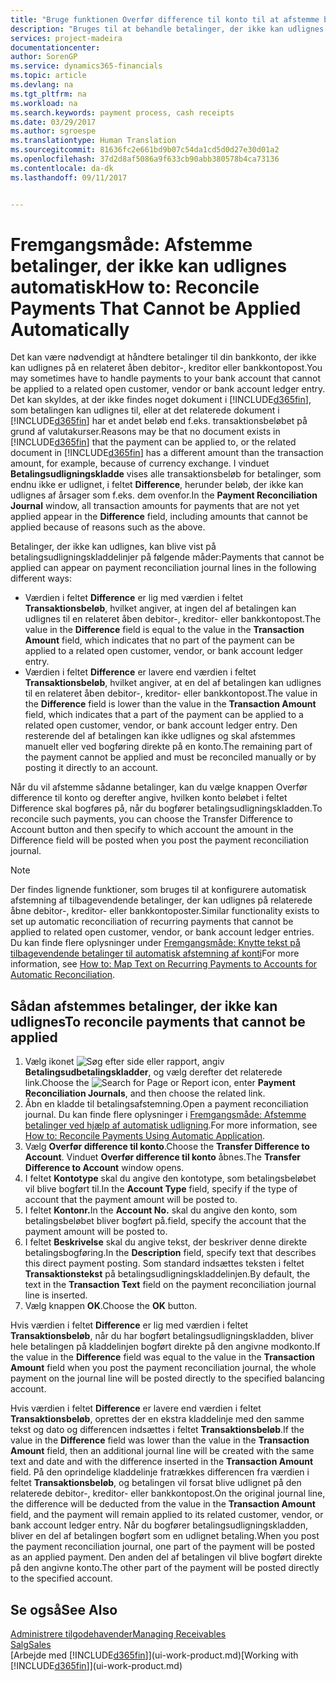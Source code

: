 ```yaml
---
title: "Bruge funktionen Overfør difference til konto til at afstemme betalinger | Microsoft Docs"
description: "Bruges til at behandle betalinger, der ikke kan udlignes til et dokument, f.eks. når en valutakurs medfører forskellige beløb."
services: project-madeira
documentationcenter: 
author: SorenGP
ms.service: dynamics365-financials
ms.topic: article
ms.devlang: na
ms.tgt_pltfrm: na
ms.workload: na
ms.search.keywords: payment process, cash receipts
ms.date: 03/29/2017
ms.author: sgroespe
ms.translationtype: Human Translation
ms.sourcegitcommit: 81636fc2e661bd9b07c54da1cd5d0d27e30d01a2
ms.openlocfilehash: 37d2d8af5086a9f633cb90abb380578b4ca73136
ms.contentlocale: da-dk
ms.lasthandoff: 09/11/2017


---
```

# <a name="how-to-reconcile-payments-that-cannot-be-applied-automatically"></a><span data-ttu-id="7ab3e-103">Fremgangsmåde: Afstemme betalinger, der ikke kan udlignes automatisk</span><span class="sxs-lookup"><span data-stu-id="7ab3e-103">How to: Reconcile Payments That Cannot be Applied Automatically</span></span>
<span data-ttu-id="7ab3e-104">Det kan være nødvendigt at håndtere betalinger til din bankkonto, der ikke kan udlignes på en relateret åben debitor-, kreditor eller bankkontopost.</span><span class="sxs-lookup"><span data-stu-id="7ab3e-104">You may sometimes have to handle payments to your bank account that cannot be applied to a related open customer, vendor or bank account ledger entry.</span></span> <span data-ttu-id="7ab3e-105">Det kan skyldes, at der ikke findes noget dokument i [!INCLUDE[d365fin](includes/d365fin_md.md)], som betalingen kan udlignes til, eller at det relaterede dokument i [!INCLUDE[d365fin](includes/d365fin_md.md)] har et andet beløb end f.eks. transaktionsbeløbet på grund af valutakurser.</span><span class="sxs-lookup"><span data-stu-id="7ab3e-105">Reasons may be that no document exists in [!INCLUDE[d365fin](includes/d365fin_md.md)] that the payment can be applied to, or the related document in [!INCLUDE[d365fin](includes/d365fin_md.md)] has a different amount than the transaction amount, for example, because of currency exchange.</span></span> <span data-ttu-id="7ab3e-106">I vinduet **Betalingsudligningskladde** vises alle transaktionsbeløb for betalinger, som endnu ikke er udlignet, i feltet **Difference**, herunder beløb, der ikke kan udlignes af årsager som f.eks. dem ovenfor.</span><span class="sxs-lookup"><span data-stu-id="7ab3e-106">In the **Payment Reconciliation Journal** window, all transaction amounts for payments that are not yet applied appear in the **Difference** field, including amounts that cannot be applied because of reasons such as the above.</span></span>

<span data-ttu-id="7ab3e-107">Betalinger, der ikke kan udlignes, kan blive vist på betalingsudligningskladdelinjer på følgende måder:</span><span class="sxs-lookup"><span data-stu-id="7ab3e-107">Payments that cannot be applied can appear on payment reconciliation journal lines in the following different ways:</span></span>

* <span data-ttu-id="7ab3e-108">Værdien i feltet **Difference** er lig med værdien i feltet **Transaktionsbeløb**, hvilket angiver, at ingen del af betalingen kan udlignes til en relateret åben debitor-, kreditor- eller bankkontopost.</span><span class="sxs-lookup"><span data-stu-id="7ab3e-108">The value in the **Difference** field is equal to the value in the **Transaction Amount** field, which indicates that no part of the payment can be applied to a related open customer, vendor, or bank account ledger entry.</span></span>
* <span data-ttu-id="7ab3e-109">Værdien i feltet **Difference** er lavere end værdien i feltet **Transaktionsbeløb**, hvilket angiver, at en del af betalingen kan udlignes til en relateret åben debitor-, kreditor- eller bankkontopost.</span><span class="sxs-lookup"><span data-stu-id="7ab3e-109">The value in the **Difference** field is lower than the value in the **Transaction Amount** field, which indicates that a part of the payment can be applied to a related open customer, vendor, or bank account ledger entry.</span></span> <span data-ttu-id="7ab3e-110">Den resterende del af betalingen kan ikke udlignes og skal afstemmes manuelt eller ved bogføring direkte på en konto.</span><span class="sxs-lookup"><span data-stu-id="7ab3e-110">The remaining part of the payment cannot be applied and must be reconciled manually or by posting it directly to an account.</span></span>

<span data-ttu-id="7ab3e-111">Når du vil afstemme sådanne betalinger, kan du vælge knappen Overfør difference til konto og derefter angive, hvilken konto beløbet i feltet Difference skal bogføres på, når du bogfører betalingsudligningskladden.</span><span class="sxs-lookup"><span data-stu-id="7ab3e-111">To reconcile such payments, you can choose the Transfer Difference to Account button and then specify to which account the amount in the Difference field will be posted when you post the payment reconciliation journal.</span></span>

> [!NOTE]  
>   <span data-ttu-id="7ab3e-112">Der findes lignende funktioner, som bruges til at konfigurere automatisk afstemning af tilbagevendende betalinger, der kan udlignes på relaterede åbne debitor-, kreditor- eller bankkontoposter.</span><span class="sxs-lookup"><span data-stu-id="7ab3e-112">Similar functionality exists to set up automatic reconciliation of recurring payments that cannot be applied to related open customer, vendor, or bank account ledger entries.</span></span> <span data-ttu-id="7ab3e-113">Du kan finde flere oplysninger under [Fremgangsmåde: Knytte tekst på tilbagevendende betalinger til automatisk afstemning af konti](receivables-how-map-text-recurring-payments-accounts-auto-reconcilliation.md)</span><span class="sxs-lookup"><span data-stu-id="7ab3e-113">For more information, see [How to: Map Text on Recurring Payments to Accounts for Automatic Reconciliation](receivables-how-map-text-recurring-payments-accounts-auto-reconcilliation.md).</span></span>

## <a name="to-reconcile-payments-that-cannot-be-applied"></a><span data-ttu-id="7ab3e-114">Sådan afstemmes betalinger, der ikke kan udlignes</span><span class="sxs-lookup"><span data-stu-id="7ab3e-114">To reconcile payments that cannot be applied</span></span>
1. <span data-ttu-id="7ab3e-115">Vælg ikonet ![Søg efter side eller rapport](media/ui-search/search_small.png "Ikonet Søg efter side eller rapport"), angiv **Betalingsudbetalingskladder**, og vælg derefter det relaterede link.</span><span class="sxs-lookup"><span data-stu-id="7ab3e-115">Choose the ![Search for Page or Report](media/ui-search/search_small.png "Search for Page or Report icon") icon, enter **Payment Reconciliation Journals**, and then choose the related link.</span></span>
2. <span data-ttu-id="7ab3e-116">Åbn en kladde til betalingsafstemning.</span><span class="sxs-lookup"><span data-stu-id="7ab3e-116">Open a payment reconciliation journal.</span></span> <span data-ttu-id="7ab3e-117">Du kan finde flere oplysninger i [Fremgangsmåde: Afstemme betalinger ved hjælp af automatisk udligning](receivables-how-reconcile-payments-auto-application.md).</span><span class="sxs-lookup"><span data-stu-id="7ab3e-117">For more information, see [How to: Reconcile Payments Using Automatic Application](receivables-how-reconcile-payments-auto-application.md).</span></span>
3. <span data-ttu-id="7ab3e-118">Vælg **Overfør difference til konto**.</span><span class="sxs-lookup"><span data-stu-id="7ab3e-118">Choose the **Transfer Difference to Account**.</span></span> <span data-ttu-id="7ab3e-119">Vinduet **Overfør difference til konto** åbnes.</span><span class="sxs-lookup"><span data-stu-id="7ab3e-119">The **Transfer Difference to Account** window opens.</span></span>
4. <span data-ttu-id="7ab3e-120">I feltet **Kontotype** skal du angive den kontotype, som betalingsbeløbet vil blive bogført til.</span><span class="sxs-lookup"><span data-stu-id="7ab3e-120">In the **Account Type** field, specify if the type of account that the payment amount will be posted to.</span></span>
5. <span data-ttu-id="7ab3e-121">I feltet **Kontonr.**</span><span class="sxs-lookup"><span data-stu-id="7ab3e-121">In the **Account No.**</span></span> <span data-ttu-id="7ab3e-122">skal du angive den konto, som betalingsbeløbet bliver bogført på.</span><span class="sxs-lookup"><span data-stu-id="7ab3e-122">field, specify the account that the payment amount will be posted to.</span></span>
6. <span data-ttu-id="7ab3e-123">I feltet **Beskrivelse** skal du angive tekst, der beskriver denne direkte betalingsbogføring.</span><span class="sxs-lookup"><span data-stu-id="7ab3e-123">In the **Description** field, specify text that describes this direct payment posting.</span></span> <span data-ttu-id="7ab3e-124">Som standard indsættes teksten i feltet **Transaktionstekst** på betalingsudligningskladdelinjen.</span><span class="sxs-lookup"><span data-stu-id="7ab3e-124">By default, the text in the **Transaction Text** field on the payment reconciliation journal line is inserted.</span></span>
7. <span data-ttu-id="7ab3e-125">Vælg knappen **OK**.</span><span class="sxs-lookup"><span data-stu-id="7ab3e-125">Choose the **OK** button.</span></span>

<span data-ttu-id="7ab3e-126">Hvis værdien i feltet **Difference** er lig med værdien i feltet **Transaktionsbeløb**, når du har bogført betalingsudligningskladden, bliver hele betalingen på kladdelinjen bogført direkte på den angivne modkonto.</span><span class="sxs-lookup"><span data-stu-id="7ab3e-126">If the value in the **Difference** field was equal to the value in the **Transaction Amount** field when you post the payment reconciliation journal, the whole payment on the journal line will be posted directly to the specified balancing account.</span></span>

<span data-ttu-id="7ab3e-127">Hvis værdien i feltet **Difference** er lavere end værdien i feltet **Transaktionsbeløb**, oprettes der en ekstra kladdelinje med den samme tekst og dato og differencen indsættes i feltet **Transaktionsbeløb**.</span><span class="sxs-lookup"><span data-stu-id="7ab3e-127">If the value in the **Difference** field was lower than the value in the **Transaction Amount** field, then an additional journal line will be created with the same text and date and with the difference inserted in the **Transaction Amount** field.</span></span> <span data-ttu-id="7ab3e-128">På den oprindelige kladdelinje fratrækkes differencen fra værdien i feltet **Transaktionsbeløb**, og betalingen vil forsat blive udlignet på den relaterede debitor-, kreditor- eller bankkontopost.</span><span class="sxs-lookup"><span data-stu-id="7ab3e-128">On the original journal line, the difference will be deducted from the value in the **Transaction Amount** field, and the payment will remain applied to its related customer, vendor, or bank account ledger entry.</span></span> <span data-ttu-id="7ab3e-129">Når du bogfører betalingsudligningskladden, bliver en del af betalingen bogført som en udlignet betaling.</span><span class="sxs-lookup"><span data-stu-id="7ab3e-129">When you post the payment reconciliation journal, one part of the payment will be posted as an applied payment.</span></span> <span data-ttu-id="7ab3e-130">Den anden del af betalingen vil blive bogført direkte på den angivne konto.</span><span class="sxs-lookup"><span data-stu-id="7ab3e-130">The other part of the payment will be posted directly to the specified account.</span></span>

## <a name="see-also"></a><span data-ttu-id="7ab3e-131">Se også</span><span class="sxs-lookup"><span data-stu-id="7ab3e-131">See Also</span></span>
[<span data-ttu-id="7ab3e-132">Administrere tilgodehavender</span><span class="sxs-lookup"><span data-stu-id="7ab3e-132">Managing Receivables</span></span>](receivables-manage-receivables.md)  
[<span data-ttu-id="7ab3e-133">Salg</span><span class="sxs-lookup"><span data-stu-id="7ab3e-133">Sales</span></span>](sales-manage-sales.md)  
<span data-ttu-id="7ab3e-134">[Arbejde med [!INCLUDE[d365fin](includes/d365fin_md.md)]](ui-work-product.md)</span><span class="sxs-lookup"><span data-stu-id="7ab3e-134">[Working with [!INCLUDE[d365fin](includes/d365fin_md.md)]](ui-work-product.md)</span></span>

